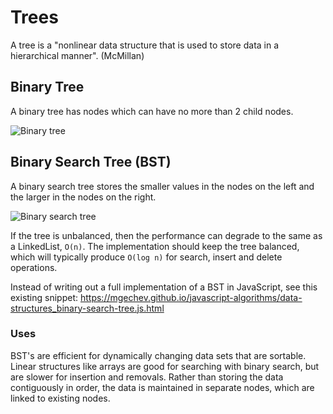 # Trees
A tree is a "nonlinear data structure that is used to store data in a hierarchical manner". (McMillan)

## Binary Tree
A binary tree has nodes which can have no more than 2 child nodes.

![Binary tree](https://i.imgur.com/tLSgEge.png)

## Binary Search Tree (BST)
A binary search tree stores the smaller values in the nodes on the left and the larger in the nodes on the right.

![Binary search tree](https://i.imgur.com/Bn6hHNI.png)

If the tree is unbalanced, then the performance can degrade to the same as a LinkedList, `O(n)`. The implementation should keep the tree
balanced, which will typically produce `O(log n)` for search, insert and delete operations.

Instead of writing out a full implementation of a BST in JavaScript, see this existing snippet:
https://mgechev.github.io/javascript-algorithms/data-structures_binary-search-tree.js.html

### Uses
BST's are efficient for dynamically changing data sets that are sortable. Linear structures like arrays are good for searching with binary
search, but are slower for insertion and removals. Rather than storing the data contiguously in order, the data is maintained in separate
nodes, which are linked to existing nodes.

